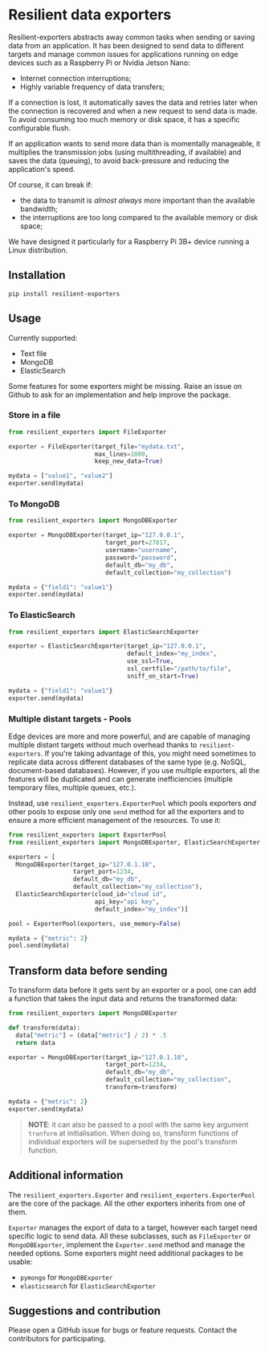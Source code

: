 # Resilient data exporters
Resilient-exporters abstracts away common tasks when sending or saving data from an application. It has been designed to send data to different targets and manage common issues for applications running on edge devices such as a Raspberry Pi or Nvidia Jetson Nano:
- Internet connection interruptions;
- Highly variable frequency of data transfers;

If a connection is lost, it automatically saves the data and retries later when the connection is recovered and when a new request to send data is made. To avoid consuming too much memory or disk space, it has a specific configurable flush.

If an application wants to send more data than is momentally manageable, it multiplies the transmission jobs (using multithreading, if available) and saves the data (queuing), to avoid back-pressure and reducing the application's speed.

Of course, it can break if:
- the data to transmit is _almost always_ more important than the available bandwidth;
- the interruptions are too long compared to the available memory or disk space;

We have designed it particularly for a Raspberry Pi 3B+ device running a Linux distribution.

## Installation
```
pip install resilient-exporters
```

## Usage
Currently supported:
- Text file
- MongoDB
- ElasticSearch

Some features for some exporters might be missing. Raise an issue on Github to ask for an implementation and help improve the package.

### Store in a file
```python
from resilient_exporters import FileExporter

exporter = FileExporter(target_file="mydata.txt",
                        max_lines=1000,
                        keep_new_data=True)

mydata = ["value1", "value2"]
exporter.send(mydata)
```

### To MongoDB
```python
from resilient_exporters import MongoDBExporter

exporter = MongoDBExporter(target_ip="127.0.0.1",
                           target_port=27017,
                           username="username",
                           password="password",
                           default_db="my_db",
                           default_collection="my_collection")

mydata = {"field1": "value1"}
exporter.send(mydata)
```

### To ElasticSearch
```python
from resilient_exporters import ElasticSearchExporter

exporter = ElasticSearchExporter(target_ip="127.0.0.1",
                                 default_index="my_index",
                                 use_ssl=True,
                                 ssl_certfile="/path/to/file",
                                 sniff_on_start=True)

mydata = {"field1": "value1"}
exporter.send(mydata)
```

### Multiple distant targets - Pools
Edge devices are more and more powerful, and are capable of managing multiple distant targets without much overhead thanks to `resilient-exporters`. If you're taking advantage of this, you might need sometimes to replicate data across different databases of the same type (e.g. NoSQL, document-based databases). However, if you use multiple exporters, all the features will be duplicated and can generate inefficiencies (multiple temporary files, multiple queues, etc.).

Instead, use `resilient_exporters.ExporterPool` which pools exporters _and_ other pools to expose only one `send` method for all the exporters and to ensure a more efficient management of the resources. To use it:
```python
from resilient_exporters import ExporterPool
from resilient_exporters import MongoDBExporter, ElasticSearchExporter

exporters = [
  MongoDBExporter(target_ip="127.0.1.10",
                  target_port=1234,
                  default_db="my_db",
                  default_collection="my_collection"),
  ElasticSearchExporter(cloud_id="cloud id",
                        api_key="api key",
                        default_index="my_index")]

pool = ExporterPool(exporters, use_memory=False)

mydata = {"metric": 2}
pool.send(mydata)
```

## Transform data before sending
To transform data before it gets sent by an exporter or a pool, one can add a function that takes the input data and returns the transformed data:
```python
from resilient_exporters import MongoDBExporter

def transform(data):
  data["metric"] = (data["metric"] / 2) * .5
  return data

exporter = MongoDBExporter(target_ip="127.0.1.10",
                           target_port=1234,
                           default_db="my_db",
                           default_collection="my_collection",
                           transform=transform)

mydata = {"metric": 2}
exporter.send(mydata)
```
>**NOTE**: it can also be passed to a pool with the same key argument `tranform` at initialisation. When doing so, transform functions of individual exporters will be superseded by the pool's transform function.

## Additional information
The `resilient_exporters.Exporter` and `resilient_exporters.ExporterPool` are the core of the package. All the other exporters inherits from one of them.

`Exporter` manages the export of data to a target, however each target need specific logic to send data. All these subclasses, such as `FileExporter` or `MongoDBExporter`, implement the `Exporter.send` method and manage the needed options. Some exporters might need additional packages to be usable:
- `pymongo` for `MongoDBExporter`
- `elasticsearch` for `ElasticSearchExporter`

## Suggestions and contribution
Please open a GitHub issue for bugs or feature requests.
Contact the contributors for participating.
